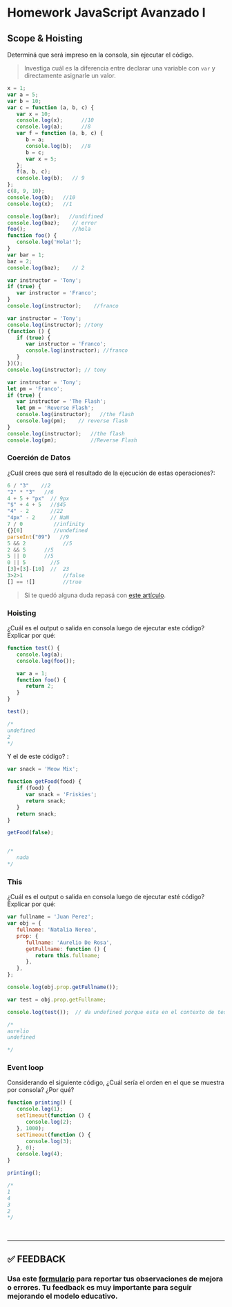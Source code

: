 # Homework JavaScript Avanzado I

## Scope & Hoisting

Determiná que será impreso en la consola, sin ejecutar el código.

> Investiga cuál es la diferencia entre declarar una variable con `var` y directamente asignarle un valor.

```javascript
x = 1;
var a = 5;
var b = 10;
var c = function (a, b, c) {
   var x = 10;
   console.log(x);      //10
   console.log(a);      //8
   var f = function (a, b, c) {
      b = a;         
      console.log(b);   //8
      b = c;            
      var x = 5;
   };
   f(a, b, c);
   console.log(b);   // 9
};
c(8, 9, 10);
console.log(b);   //10
console.log(x);   //1
```

```javascript
console.log(bar);   //undifined
console.log(baz);    // error
foo();               //hola
function foo() {
   console.log('Hola!');
}
var bar = 1;
baz = 2;
console.log(baz);    // 2

```

```javascript
var instructor = 'Tony';
if (true) {
   var instructor = 'Franco';
}
console.log(instructor);    //franco
```

```javascript
var instructor = 'Tony';
console.log(instructor); //tony
(function () {
   if (true) {
      var instructor = 'Franco';
      console.log(instructor); //franco
   }
})();
console.log(instructor); // tony
```

```javascript
var instructor = 'Tony';
let pm = 'Franco';
if (true) {
   var instructor = 'The Flash';
   let pm = 'Reverse Flash';
   console.log(instructor);   //the flash
   console.log(pm);    // reverse flash
}
console.log(instructor);   //the flash
console.log(pm);           //Reverse Flash
```

### Coerción de Datos

¿Cuál crees que será el resultado de la ejecución de estas operaciones?:

```javascript
6 / "3"    //2
"2" * "3"   //6
4 + 5 + "px"  // 9px
"$" + 4 + 5   //$45
"4" - 2       //22
"4px" - 2     // NaN
7 / 0          //infinity
{}[0]          //undefined
parseInt("09")   //9
5 && 2            //5
2 && 5      //5
5 || 0      //5
0 || 5        //5
[3]+[3]-[10]  //  23
3>2>1             //false
[] == ![]         //true
```

> Si te quedó alguna duda repasá con [este artículo](http://javascript.info/tutorial/object-conversion).

### Hoisting

¿Cuál es el output o salida en consola luego de ejecutar este código? Explicar por qué:

```javascript
function test() {
   console.log(a);
   console.log(foo());

   var a = 1;
   function foo() {
      return 2;
   }
}

test();

/*
undefined
2
*/
```

Y el de este código? :

```javascript
var snack = 'Meow Mix';

function getFood(food) {
   if (food) {
      var snack = 'Friskies';
      return snack;
   }
   return snack;
}

getFood(false);


/*
   nada
*/

```

### This

¿Cuál es el output o salida en consola luego de ejecutar esté código? Explicar por qué:

```javascript
var fullname = 'Juan Perez';
var obj = {
   fullname: 'Natalia Nerea',
   prop: {
      fullname: 'Aurelio De Rosa',
      getFullname: function () {
         return this.fullname;
      },
   },
};

console.log(obj.prop.getFullname());

var test = obj.prop.getFullname;

console.log(test());  // da undefined porque esta en el contexto de test

/*
aurelio
undefined

*/
```

### Event loop

Considerando el siguiente código, ¿Cuál sería el orden en el que se muestra por consola? ¿Por qué?

```javascript
function printing() {
   console.log(1);
   setTimeout(function () {
      console.log(2);
   }, 1000);
   setTimeout(function () {
      console.log(3);
   }, 0);
   console.log(4);
}

printing();

/*
1 
4
3
2
*/
```

</br >

---

## **✅ FEEDBACK**

### Usa este [**formulario**](https://docs.google.com/forms/d/e/1FAIpQLSe1MybH_Y-xcp1RP0jKPLndLdJYg8cwyHkSb9MwSrEjoxyzWg/viewform) para reportar tus observaciones de mejora o errores. Tu feedback es muy importante para seguir mejorando el modelo educativo.
